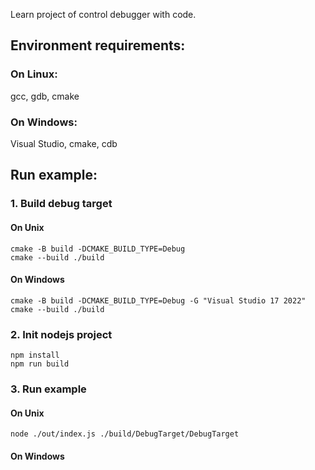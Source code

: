 Learn project of control debugger with code.
## Environment requirements:
### On Linux:
gcc, gdb, cmake

### On Windows:
Visual Studio, cmake, cdb

## Run example:
### 1. Build debug target
#### On Unix
```shell
cmake -B build -DCMAKE_BUILD_TYPE=Debug
cmake --build ./build
```
#### On Windows
```shell
cmake -B build -DCMAKE_BUILD_TYPE=Debug -G "Visual Studio 17 2022"
cmake --build ./build
```

### 2. Init nodejs project
```shell
npm install
npm run build
```
### 3. Run example
#### On Unix
```shell
node ./out/index.js ./build/DebugTarget/DebugTarget
```
#### On Windows
```shell

```